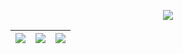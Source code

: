 <p align="center"><img align="center" src="https://www.royvoetman.nl/images/github-prof.svg">
</p>

[<img src="https://www.royvoetman.nl/images/packages/repo-pattern.svg">](https://github.com/RoyVoetman/laravel-repository-pattern) | [<img src="https://www.royvoetman.nl/images/packages/gitlab.svg">](https://github.com/RoyVoetman/flysystem-gitlab-storage) | [<img src="https://www.royvoetman.nl/images/packages/laravel-gitlab.svg">](https://github.com/RoyVoetman/laravel-gitlab-storage/)
:-------------------------:|:-------------------------:|:-------------------------:
